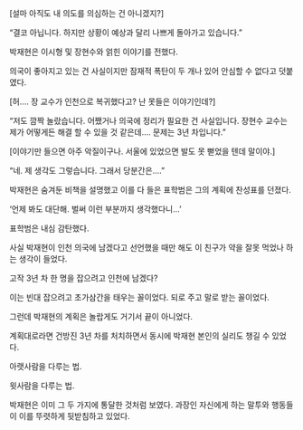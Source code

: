 [설마 아직도 내 의도를 의심하는 건 아니겠지?]

“결코 아닙니다. 하지만 상황이 예상과 달리 나쁘게 돌아가고 있습니다.”

박재현은 이시형 및 장현수와 얽힌 이야기를 전했다.

의국이 좋아지고 있는 건 사실이지만 잠재적 폭탄이 두 개나 있어 안심할 수 없다고 덧붙였다.

[허.... 장 교수가 인천으로 복귀했다고? 난 못들은 이야기인데?]

“저도 깜짝 놀랐습니다. 어쨌거나 의국에 정리가 필요한 건 사실입니다. 장현수 교수는 제가 어떻게든 해결 할 수 있을 것 같은데.... 문제는 3년 차입니다.”

[이야기만 들으면 아주 악질이구나. 서울에 있었으면 발도 못 뻗었을 텐데 말이야.]

“네. 제 생각도 그렇습니다. 그래서 당분간은....”

박재현은 숨겨둔 비책을 설명했고 이를 다 들은 표학범은 그의 계획에 찬성표를 던졌다.

‘언제 봐도 대단해. 벌써 이런 부분까지 생각했다니...’

표학범은 내심 감탄했다.

사실 박재현이 인천 의국에 남겠다고 선언했을 때만 해도 이 친구가 약을 잘못 먹었나 하는 생각이 들었다.

고작 3년 차 한 명을 잡으려고 인천에 남겠다?

이는 빈대 잡으려고 초가삼간을 태우는 꼴이었다. 되로 주고 말로 받는 꼴이었다.

그런데 박재현의 계획은 놀랍게도 거기서 끝이 아니었다.

계획대로라면 건방진 3년 차를 처치하면서 동시에 박재현 본인의 실리도 챙길 수 있었다.

아랫사람을 다루는 법.

윗사람을 다루는 법.

박재현은 이미 그 두 가지에 통달한 것처럼 보였다. 과장인 자신에게 하는 말투와 행동들이 이를 뚜렷하게 뒷받침하고 있었다.